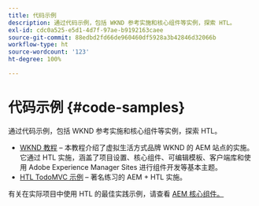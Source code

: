 ```yaml
---
title: 代码示例
description: 通过代码示例，包括 WKND 参考实施和核心组件等实例，探索 HTL。
exl-id: cdc0a525-e5d1-4d7f-97ae-b9192163caee
source-git-commit: 88edbd2fd66de960460df5928a3b42846d32066b
workflow-type: ht
source-wordcount: '123'
ht-degree: 100%

---
```



# 代码示例 {#code-samples}

通过代码示例，包括 WKND 参考实施和核心组件等实例，探索 HTL。

* [WKND 教程](https://experienceleague.adobe.com/docs/experience-manager-learn/getting-started-wknd-tutorial-develop/overview.html?lang=zh-Hans) – 本教程介绍了虚拟生活方式品牌 WKND 的 AEM 站点的实施。 它通过 HTL 实施，涵盖了项目设置、核心组件、可编辑模板、客户端库和使用 Adobe Experience Manager Sites 进行组件开发等基本主题。
* [HTL TodoMVC 示例](https://github.com/Adobe-Marketing-Cloud/aem-sightly-sample-todomvc) – 著名练习的 AEM + HTL 实施。

有关在实际项目中使用 HTL 的最佳实践示例，请查看 [AEM 核心组件。](https://experienceleague.adobe.com/docs/experience-manager-core-components/using/introduction.html?lang=zh-Hans)

